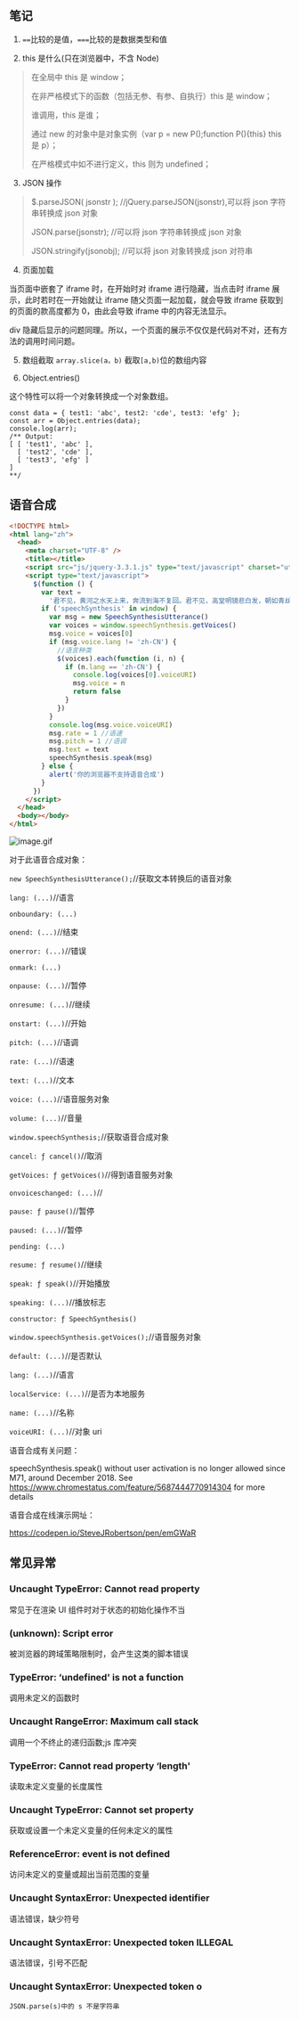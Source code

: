 ## 笔记

1. `==`比较的是值，`===`比较的是数据类型和值

2. this 是什么(只在浏览器中，不含 Node)

> 在全局中 this 是 window；
>
> 在非严格模式下的函数（包括无参、有参、自执行）this 是 window；
>
> 谁调用，this 是谁；
>
> 通过 new 的对象中是对象实例（var p = new P();function P(){this} this 是 p）；
>
> 在严格模式中如不进行定义，this 则为 undefined；

3. JSON 操作

> $.parseJSON( jsonstr ); //jQuery.parseJSON(jsonstr),可以将 json 字符串转换成 json 对象
>
> JSON.parse(jsonstr); //可以将 json 字符串转换成 json 对象
>
> JSON.stringify(jsonobj); //可以将 json 对象转换成 json 对符串

4. 页面加载

当页面中嵌套了 iframe 时，在开始时对 iframe 进行隐藏，当点击时 iframe 展示，此时若时在一开始就让 iframe 随父页面一起加载，就会导致 iframe 获取到的页面的款高度都为 0，由此会导致 iframe 中的内容无法显示。

div 隐藏后显示的问题同理。所以，一个页面的展示不仅仅是代码对不对，还有方法的调用时间问题。

5. 数组截取
   `array.slice(a，b)` 截取`[a,b)`位的数组内容

6. Object.entries()

这个特性可以将一个对象转换成一个对象数组。

```
const data = { test1: 'abc', test2: 'cde', test3: 'efg' };
const arr = Object.entries(data);
console.log(arr);
/** Output:
[ [ 'test1', 'abc' ],
  [ 'test2', 'cde' ],
  [ 'test3', 'efg' ]
]
**/
```

## 语音合成

```html
<!DOCTYPE html>
<html lang="zh">
  <head>
    <meta charset="UTF-8" />
    <title></title>
    <script src="js/jquery-3.3.1.js" type="text/javascript" charset="utf-8"></script>
    <script type="text/javascript">
      $(function () {
        var text =
          '君不见，黄河之水天上来，奔流到海不复回。君不见，高堂明镜悲白发，朝如青丝暮成雪。人生得意须尽欢，莫使金樽空对月。天生我材必有用，千金散尽还复来。烹羊宰牛且为乐，会须一饮三百杯。岑夫子，丹丘生，将进酒，杯莫停。与君歌一曲，请君为我倾耳听。钟鼓馔玉不足贵，但愿长醉不复醒。古来圣贤皆寂寞，惟有饮者留其名。陈王昔时宴平乐，斗酒十千恣欢谑。主人何为言少钱，径须沽取对君酌。五花马，千金裘，呼儿将出换美酒，与尔同销万古愁。'
        if ('speechSynthesis' in window) {
          var msg = new SpeechSynthesisUtterance()
          var voices = window.speechSynthesis.getVoices()
          msg.voice = voices[0]
          if (msg.voice.lang != 'zh-CN') {
            //语言种类
            $(voices).each(function (i, n) {
              if (n.lang == 'zh-CN') {
                console.log(voices[0].voiceURI)
                msg.voice = n
                return false
              }
            })
          }
          console.log(msg.voice.voiceURI)
          msg.rate = 1 //语速
          msg.pitch = 1 //语调
          msg.text = text
          speechSynthesis.speak(msg)
        } else {
          alert('你的浏览器不支持语音合成')
        }
      })
    </script>
  </head>
  <body></body>
</html>
```

![image.gif](../img/1593759022390-4fb106c4-b71e-4537-8dc3-eff0ed871c13.gif)

对于此语音合成对象：

`new SpeechSynthesisUtterance();`//获取文本转换后的语音对象

`lang: (...)`//语言

`onboundary: (...)`

`onend: (...)`//结束

`onerror: (...)`//错误

`onmark: (...)`

`onpause: (...)`//暂停

`onresume: (...)`//继续

`onstart: (...)`//开始

`pitch: (...)`//语调

`rate: (...)`//语速

`text: (...)`//文本

`voice: (...)`//语音服务对象

`volume: (...)`//音量

`window.speechSynthesis;`//获取语音合成对象

`cancel: ƒ cancel()`//取消

`getVoices: ƒ getVoices()`//得到语音服务对象

`onvoiceschanged: (...)`//

`pause: ƒ pause()`//暂停

`paused: (...)`//暂停

`pending: (...)`

`resume: ƒ resume()`//继续

`speak: ƒ speak()`//开始播放

`speaking: (...)`//播放标志

`constructor: ƒ SpeechSynthesis()`

`window.speechSynthesis.getVoices();`//语音服务对象

`default: (...)`//是否默认

`lang: (...)`//语言

`localService: (...)`//是否为本地服务

`name: (...)`//名称

`voiceURI: (...)`//对象 uri

语音合成有关问题：

speechSynthesis.speak() without user activation is no longer allowed since M71, around December 2018. See https://www.chromestatus.com/feature/5687444770914304 for more details

语音合成在线演示网址：

https://codepen.io/SteveJRobertson/pen/emGWaR

## 常见异常

### Uncaught TypeError: Cannot read property

常见于在渲染 UI 组件时对于状态的初始化操作不当

### (unknown): Script error

被浏览器的跨域策略限制时，会产生这类的脚本错误

### TypeError: ‘undefined' is not a function

调用未定义的函数时

### Uncaught RangeError: Maximum call stack

调用一个不终止的递归函数;js 库冲突

### TypeError: Cannot read property ‘length'

读取未定义变量的长度属性

### Uncaught TypeError: Cannot set property

获取或设置一个未定义变量的任何未定义的属性

### ReferenceError: event is not defined

访问未定义的变量或超出当前范围的变量

### Uncaught SyntaxError: Unexpected identifier

语法错误，缺少符号

### Uncaught SyntaxError: Unexpected token ILLEGAL

语法错误，引号不匹配

### Uncaught SyntaxError: Unexpected token o

    JSON.parse(s)中的 s 不是字符串
